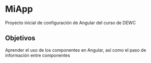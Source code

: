 # MiApp

Proyecto inicial de configuración de Angular del curso de DEWC

## Objetivos

Aprender el uso de los componentes en Angular, así como el paso de información entre componentes
